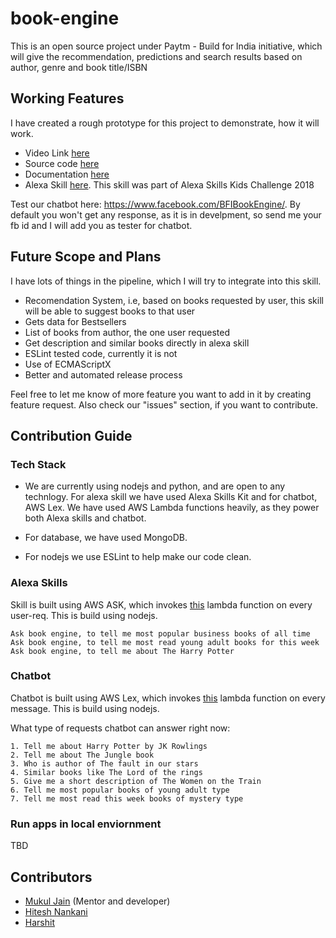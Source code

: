 # book-engine
This is an open source project under Paytm - Build for India initiative, which will give the recommendation, predictions and search results based on author, genre and book title/ISBN

## Working Features

I have created a rough prototype for this project to demonstrate, how it will work. 
- Video Link [here](https://www.youtube.com/watch?v=SSisLp8Z_Ag)
- Source code [here](https://github.com/PaytmBuildForIndia/book-engine/tree/master/kids-classic-books-alexa-skill)
- Documentation [here](https://github.com/PaytmBuildForIndia/book-engine/blob/master/kids-classic-books-alexa-skill/README.md)
- Alexa Skill [here](https://www.amazon.com/dp/B078TLNT39/). This skill was part of Alexa Skills Kids Challenge 2018

Test our chatbot here: https://www.facebook.com/BFIBookEngine/. By default you won't get any response, as it is in develpment, so send me your fb id and I will add you as tester for chatbot.

## Future Scope and Plans

I have lots of things in the pipeline, which I will try to integrate into this skill.

- Recomendation System, i.e, based on books requested by user, this skill will be able to suggest books to that user
- Gets data for Bestsellers
- List of books from author, the one user requested
- Get description and similar books directly in alexa skill
- ESLint tested code, currently it is not
- Use of ECMAScriptX
- Better and automated release process

Feel free to let me know of more feature you want to add in it by creating feature request.
Also check our "issues" section, if you want to contribute.

## Contribution Guide

### Tech Stack

- We are currently using nodejs and python, and are open to any technlogy. For alexa skill we have used Alexa Skills Kit and for chatbot, AWS Lex. We have used AWS Lambda functions heavily, as they power both Alexa skills and chatbot.

- For database, we have used MongoDB.

- For nodejs we use ESLint to help make our code clean.

### Alexa Skills

Skill is built using AWS ASK, which invokes [this](https://github.com/PaytmBuildForIndia/book-engine/tree/master/book-engine-alexa-skill) lambda function on every user-req. This is build using nodejs.

```
Ask book engine, to tell me most popular business books of all time
Ask book engine, to tell me most read young adult books for this week
Ask book engine, to tell me about The Harry Potter
```

### Chatbot

Chatbot is built using AWS Lex, which invokes [this](https://github.com/PaytmBuildForIndia/book-engine/tree/master/book-engine-bot) lambda function on every message. This is build using nodejs.

What type of requests chatbot can answer right now:
```
1. Tell me about Harry Potter by JK Rowlings 
2. Tell me about The Jungle book
3. Who is author of The fault in our stars
4. Similar books like The Lord of the rings
5. Give me a short description of The Women on the Train
6. Tell me most popular books of young adult type
7. Tell me most read this week books of mystery type
```

### Run apps in local enviornment

TBD

## Contributors

- [Mukul Jain](https://www.twitter.com/mukul1904) (Mentor and developer)
- [Hitesh Nankani](https://twitter.com/hiteshn97)
- [Harshit](https://twitter.com/hmharshitharsh)
